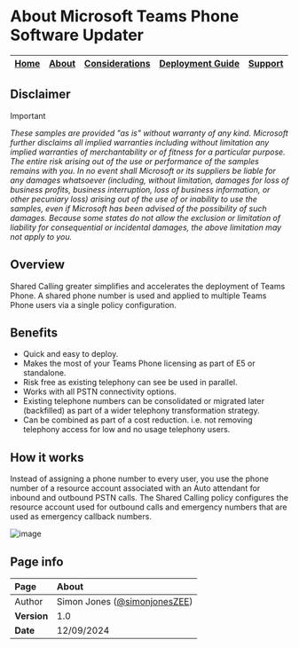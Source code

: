 # About Microsoft Teams Phone Software Updater

| [Home](README.md) | [About](about.md) | [Considerations](considerations.md) | [Deployment Guide](deployment.md) | [Support](support.md) | 
| --- | --- | --- | --- | --- |

## Disclaimer
> [!IMPORTANT]
> _These samples are provided "as is" without warranty of any kind. Microsoft further disclaims all implied warranties including without limitation any implied warranties of merchantability or of fitness for a particular purpose. The entire risk arising out of the use or performance of the samples remains with you. In no event shall Microsoft or its suppliers be liable for any damages whatsoever (including, without limitation, damages for loss of business profits, business interruption, loss of business information, or other pecuniary loss) arising out of the use of or inability to use the samples, even if Microsoft has been advised of the possibility of such damages. Because some states do not allow the exclusion or limitation of liability for consequential or incidental damages, the above limitation may not apply to you._

## Overview
Shared Calling greater simplifies and accelerates the deployment of Teams Phone. A shared phone number is used and applied to multiple Teams Phone users via a single policy configuration.

## Benefits
* Quick and easy to deploy.
* Makes the most of your Teams Phone licensing as part of E5 or standalone.
* Risk free as existing telephony can see be used in parallel.
* Works with all PSTN connectivity options.
* Existing telephone numbers can be consolidated or migrated later (backfilled) as part of a wider telephony transformation strategy. 
* Can be combined as part of a cost reduction. i.e. not removing telephony access for low and no usage telephony users.

## How it works
Instead of assigning a phone number to every user, you use the phone number of a resource account associated with an Auto attendant for inbound and outbound PSTN calls. The Shared Calling policy configures the resource account used for outbound calls and emergency numbers that are used as emergency callback numbers.

![image](https://github.com/robwatts365/MicrosoftTeamsPhone-ConfigureSharedCalling/assets/65971102/964b3c58-12d1-4df7-b613-bfdd65e64e65)

## Page info

| Page | About |
| :--- | :--- |
| Author | Simon Jones ([@simonjonesZEE](https://github.com/simonjonesZEE)) |
| **Version** | 1.0 |
| **Date** | 12/09/2024 |
